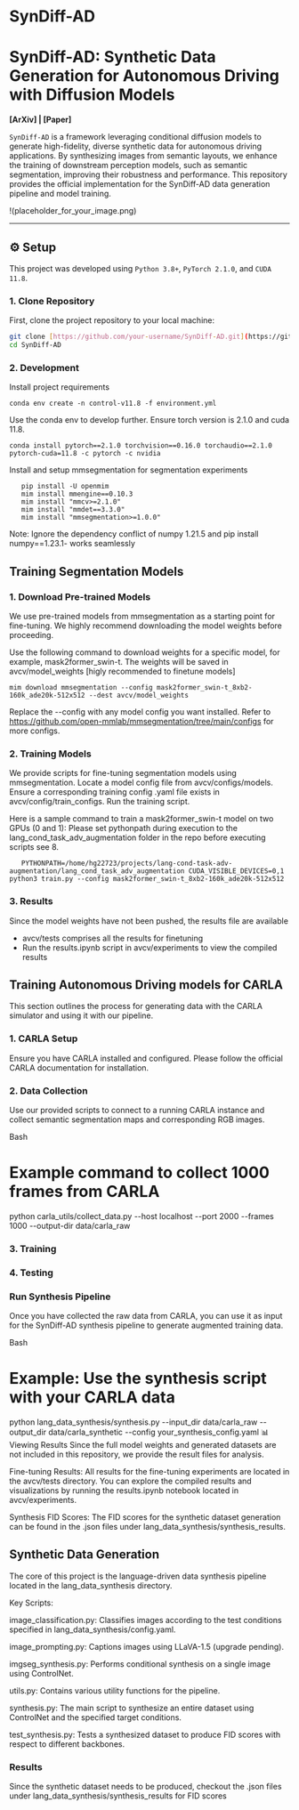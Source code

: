 # SynDiff-AD

# SynDiff-AD: Synthetic Data Generation for Autonomous Driving with Diffusion Models

**[ArXiv] | [Paper]**


`SynDiff-AD` is a framework leveraging conditional diffusion models to generate high-fidelity, diverse synthetic data for autonomous driving applications. By synthesizing images from semantic layouts, we enhance the training of downstream perception models, such as semantic segmentation, improving their robustness and performance. This repository provides the official implementation for the SynDiff-AD data generation pipeline and model training.

!(placeholder_for_your_image.png)

---

## ⚙️ Setup

This project was developed using `Python 3.8+`, `PyTorch 2.1.0`, and `CUDA 11.8`.

### 1. Clone Repository
First, clone the project repository to your local machine:
```bash
git clone [https://github.com/your-username/SynDiff-AD.git](https://github.com/your-username/SynDiff-AD.git)
cd SynDiff-AD
```



### 2. Development
Install project requirements
```
conda env create -n control-v11.8 -f environment.yml
```

Use the conda env to develop further. Ensure torch version is 2.1.0 and cuda 11.8.

```
conda install pytorch==2.1.0 torchvision==0.16.0 torchaudio==2.1.0 pytorch-cuda=11.8 -c pytorch -c nvidia
```

Install and setup mmsegmentation for segmentation experiments

```
   pip install -U openmim
   mim install mmengine==0.10.3
   mim install "mmcv>=2.1.0"
   mim install "mmdet==3.3.0"
   mim install "mmsegmentation>=1.0.0"

```
Note: Ignore the dependency conflict of numpy 1.21.5 and pip install numpy==1.23.1- works seamlessly

## Training Segmentation Models

### 1. Download Pre-trained Models
We use pre-trained models from mmsegmentation as a starting point for fine-tuning. We highly recommend downloading the model weights before proceeding.

Use the following command to download weights for a specific model, for example, mask2former_swin-t. The weights will be saved in avcv/model_weights [higly recommended to finetune models]

```
mim download mmsegmentation --config mask2former_swin-t_8xb2-160k_ade20k-512x512 --dest avcv/model_weights
```
Replace the  --config with any model config you want installed. Refer to https://github.com/open-mmlab/mmsegmentation/tree/main/configs for more configs.

### 2. Training Models

We provide scripts for fine-tuning segmentation models using mmsegmentation.
Locate a model config file from avcv/configs/models.
Ensure a corresponding training config .yaml file exists in avcv/config/train_configs.
Run the training script.

Here is a sample command to train a mask2former_swin-t model on two GPUs (0 and 1):
Please set pythonpath during execution to the lang_cond_task_adv_augmentation folder in the repo before executing scripts see 8.

```
   PYTHONPATH=/home/hg22723/projects/lang-cond-task-adv-augmentation/lang_cond_task_adv_augmentation CUDA_VISIBLE_DEVICES=0,1 python3 train.py --config mask2former_swin-t_8xb2-160k_ade20k-512x512 
```

### 3. Results

Since the model weights have not been pushed, the results file are available
  -  avcv/tests comprises all the results for finetuning
  -  Run the results.ipynb script in avcv/experiments to view the compiled results



## Training Autonomous Driving models for CARLA

This section outlines the process for generating data with the CARLA simulator and using it with our pipeline.


### 1. CARLA Setup
Ensure you have CARLA installed and configured. Please follow the official CARLA documentation for installation.

### 2. Data Collection
Use our provided scripts to connect to a running CARLA instance and collect semantic segmentation maps and corresponding RGB images.

Bash

# Example command to collect 1000 frames from CARLA
python carla_utils/collect_data.py --host localhost --port 2000 --frames 1000 --output-dir data/carla_raw

### 3. Training

### 4. Testing

### Run Synthesis Pipeline
Once you have collected the raw data from CARLA, you can use it as input for the SynDiff-AD synthesis pipeline to generate augmented training data.

Bash

# Example: Use the synthesis script with your CARLA data
python lang_data_synthesis/synthesis.py --input_dir data/carla_raw --output_dir data/carla_synthetic --config your_synthesis_config.yaml
📊 Viewing Results
Since the full model weights and generated datasets are not included in this repository, we provide the result files for analysis.

Fine-tuning Results: All results for the fine-tuning experiments are located in the avcv/tests directory. You can explore the compiled results and visualizations by running the results.ipynb notebook located in avcv/experiments.

Synthesis FID Scores: The FID scores for the synthetic dataset generation can be found in the .json files under lang_data_synthesis/synthesis_results.

## Synthetic Data Generation

The core of this project is the language-driven data synthesis pipeline located in the lang_data_synthesis directory.

Key Scripts:

image_classification.py: Classifies images according to the test conditions specified in lang_data_synthesis/config.yaml.

image_prompting.py: Captions images using LLaVA-1.5 (upgrade pending).

imgseg_synthesis.py: Performs conditional synthesis on a single image using ControlNet.

utils.py: Contains various utility functions for the pipeline.

synthesis.py: The main script to synthesize an entire dataset using ControlNet and the specified target conditions.

test_synthesis.py: Tests a synthesized dataset to produce FID scores with respect to different backbones.


### Results

Since the synthetic dataset needs to be produced, checkout the .json files under lang_data_synthesis/synthesis_results for FID scores


 
